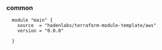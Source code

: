 <!-- Space: TerraformModuleTemplate -->
<!-- Parent: Project -->
<!-- Title: Examples -->

<!-- Label: Examples -->
<!-- Include: docs/disclaimer.md -->
<!-- Include: ac:toc -->

### common

```hcl
  module "main" {
    source  = "hadenlabs/terraform-module-template/aws"
    version = "0.0.0"

  }
```
